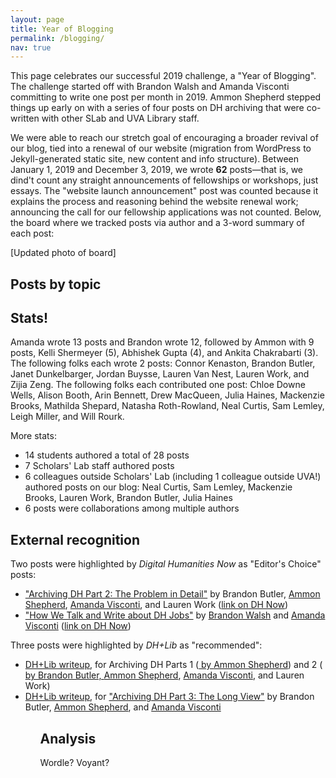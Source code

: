 ```yaml
---
layout: page
title: Year of Blogging
permalink: /blogging/
nav: true
---
```

This page celebrates our successful 2019 challenge, a "Year of Blogging". The challenge started off with Brandon Walsh and Amanda Visconti committing to write one post per month in 2019. Ammon Shepherd stepped things up early on with a series of four posts on DH archiving that were co-written with other SLab and UVA Library staff. 

We were able to reach our stretch goal of encouraging a broader revival of our blog, tied into a renewal of our website (migration from WordPress to Jekyll-generated static site, new content and info structure). Between January 1, 2019 and December 3, 2019, we wrote **62** posts—that is, we dind't count any straight announcements of fellowships or workshops, just essays. The "website launch announcement" post was counted because it explains the process and reasoning behind the website renewal work; announcing the call for our fellowship applications was not counted. Below, the board where we tracked posts via author and a 3-word summary of each post:

[Updated photo of board]

## Posts by topic

## Stats!
Amanda wrote 13 posts and Brandon  wrote 12, followed by Ammon with 9 posts, Kelli Shermeyer (5), Abhishek Gupta (4), and Ankita Chakrabarti (3). The following folks each wrote 2 posts: Connor Kenaston, Brandon Butler, Janet Dunkelbarger, Jordan Buysse, Lauren Van Nest, Lauren Work, and Zijia Zeng. The following folks each contributed one post: Chloe Downe Wells, Alison Booth, Arin Bennett, Drew MacQueen, Julia Haines, Mackenzie Brooks, Mathilda Shepard, Natasha Roth-Rowland, Neal Curtis, Sam Lemley, Leigh Miller, and Will Rourk.

More stats:
* 14 students authored a total of 28 posts
* 7 Scholars' Lab staff authored posts
* 6 colleagues outside Scholars' Lab (including 1 colleague outside UVA!) authored posts on our blog: Neal Curtis, Sam Lemley, Mackenzie Brooks, Lauren Work, Brandon Butler, Julia Haines
* 6 posts were collaborations among multiple authors

## External recognition
Two posts were highlighted by *Digital Humanities Now* as "Editor's Choice" posts:
<ul>
<li><a href="/blog/archiving-dh-part-2-the-problem-in-detail/">"Archiving DH Part 2: The Problem in Detail"</a> by Brandon Butler, <a href="/people/ammon-shepherd/">Ammon Shepherd</a>, <a href="/people/amanda-visconti/">Amanda Visconti</a>, and Lauren Work (<a href="http://digitalhumanitiesnow.org/2019/03/archiving-dh-part-2-the-problem-in-detail-scholars-lab/">link on DH Now</a>)</li>
<li><a href="/blog/dh-cover-letters/">"How We Talk and Write about DH Jobs"</a> by <a href="/people/brandon-walsh/">Brandon Walsh</a> and <a href="/people/amanda-visconti/">Amanda Visconti</a> (<a href="http://digitalhumanitiesnow.org/2019/10/editors-choice-how-we-talk-and-write-about-dh-jobs/">link on DH Now</a>)</li>
</ul>

Three posts were highlighted by *DH+Lib* as "recommended":
<ul>
<li><a href="https://acrl.ala.org/dh/2019/03/21/recommended-archiving-dh-parts-1-and-2/">DH+Lib writeup</a>, for Archiving DH Parts 1 (<a href="https://scholarslab.lib.virginia.edu/blog/archiving-dh-part-one/"The Problem"</a> by <a href="/people/ammon-shepherd/">Ammon Shepherd</a>) and 2 (<a href="https://scholarslab.lib.virginia.edu/blog/archiving-dh-part-2-the-problem-in-detail/>"The Problem in Detail"</a> by Brandon Butler, <a href="/people/ammon-shepherd/">Ammon Shepherd</a>, <a href="/people/amanda-visconti/">Amanda Visconti</a>, and Lauren Work)</li>
  <li><a href="https://acrl.ala.org/dh/2019/05/02/recommended-archiving-dh-part-3/">DH+Lib writeup</a>, for <a href="https://scholarslab.lib.virginia.edu/blog/archiving-dh-part-3-the-long-view/">"Archiving DH Part 3: The Long View"</a> by Brandon Butler, <a href="/people/ammon-shepherd/">Ammon Shepherd</a>, and <a href="/people/amanda-visconti/">Amanda Visconti</a></li>
<ul>

## Analysis
Wordle?
Voyant?
